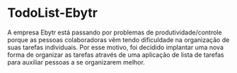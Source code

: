 # TodoList-Ebytr
A empresa Ebytr está passando por problemas de produtividade/controle porque as pessoas colaboradoras vêm tendo dificuldade na organização de suas tarefas individuais. Por esse motivo, foi decidido implantar uma nova forma de organizar as tarefas através de uma aplicação de lista de tarefas para auxiliar pessoas a se organizarem melhor.

